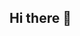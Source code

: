 ## Hi there 👋

<!--
**ShammmN/ShammmN** is a ✨ _special_ ✨ repository because its `README.md` (this file) appears on your GitHub profile.
Name: Sham Nemer
Email: snemer@my.waketech.edu
A brief description of your Github account: This account is made for coding in a coding class.
A brief description of the repository you created: This repository is made for holding all the coding projects I have throughout my class.
A brief description of the steps you took to clone the repository onto your local machine: I was able to clone this repository by first opening an account through GitHub web then creating a repository on my just opened web account. After I logged in to the newly created GitHub account on the GitHub desktop app. Where when I opened gave me an option to create a repository or clone one along with other options. I chose to clone the repository and I was able to easily find the repository that I had created on web by being on the same GitHub account that I made it on orginally. I saved the clone to a folder and that was it. 
